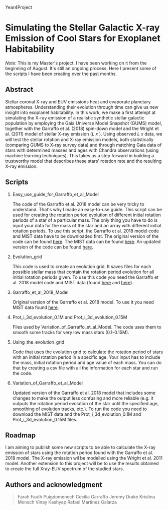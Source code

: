 Year4Project

# Simulating the Stellar Galactic X-ray Emission of Cool Stars for Exoplanet Habitability

*Note*: This is my Master's project. I have been working on it from the beginning of August. It's still an ongoing process. Here I present some of the scripts I have been creating over the past months.

## Abstract

Stellar coronal X-ray and EUV emissions heat and evaporate planetary atmospheres. Understanding their evolution through
time can give us new insight into exoplanet habitability. In this work, we make a first attempt at simulating the X-ray emission of
a realistic synthetic stellar galactic population by employing the Gaia Universe Model Snapshot (GUMS) model, together with
the Garraffo et al. (2018) spin-down model and the Wright et al. (2011) model of stellar X-ray emission (𝐿 𝑥 ). Using observed
𝐿 𝑥 data, we will test the stellar rotation and X-ray emission models, both statistically (comparing GUMS to X-ray survey data)
and through matching Gaia data of stars with determined masses and ages with Chandra observations (using machine learning
techniques). This takes us a step forward in building a trustworthy model that describes these stars’ rotation rate and the resulting
X-ray emission.

## Scripts

1. Easy_use_guide_for_Garraffo_et_al_Model
    
   The code of the Garraffo et al. 2018 model can be very tricky to understand. That's why I made an easy-to-use guide. This script can be used for creating the rotation period evolution of different initial rotation periods of a star of a particular mass. The only thing you have to do is input your data for the mass of the star and an array with different initial rotation periods. To use this script, the Garraffo et al. 2018 model code and MIST data have to be downloaded first. The original version of the code can be found [here](https://github.com/FarahFauth31/Year4Project/blob/main/Garraffo_et_al_2018_Model). The MIST data can be found [here](https://github.com/cgarraffo/Spin-down-model/tree/master/Mist_data). An updated version of the code can be found [here](https://github.com/FarahFauth31/Year4Project/blob/main/Variation_of_Garraffo_et_al_Model).
    
2. Evolution_grid

   This code is used to create an evolution grid. It saves files for each possible stellar mass that contain the rotation period evolution for all initial rotation periods given. To use this code you need the Garraffo et al. 2018 model code and MIST data (found [here](https://github.com/FarahFauth31/Year4Project/blob/main/Garraffo_et_al_2018_Model) and [here](https://github.com/cgarraffo/Spin-down-model/tree/master/Mist_data)).
   
3. Garraffo_et_al_2018_Model

   Original version of the Garraffo et al. 2018 model. To use it you need MIST data found [here](https://github.com/cgarraffo/Spin-down-model/tree/master/Mist_data).
   
4. Prot_i_3d_evolution_0.1M and Prot_i_3d_evolution_0.15M

   Files used by Variation_of_Garraffo_et_al_Model. The code uses them to smooth some tracks for very low mass stars (0.1-0.15M).
   
5. Using_the_evolution_grid

   Code that uses the evolution grid to calculate the rotation period of stars with an initial rotation period in a specific age. Your input has to include the mass, initial rotation period and age value of each mass. You can do that by creating a csv file with all the information for each star and run the code.
   
6. Variation_of_Garraffo_et_al_Model

   Updated version of the Garraffo et al. 2018 model that includes some changes to make the output less confusing and more reliable (e.g. it outputs the rotation period evolution of the star until the specified age, smoothing of evolution tracks, etc.). To run the code you need to download the MIST data and the Prot_i_3d_evolution_0.1M and Prot_i_3d_evolution_0.15M files.
   
## Roadmap

I am aiming to publish some new scripts to be able to calculate the X-ray emission of stars using the rotation period found with the Garraffo et al. 2018 model. The X-ray emission wil be modelled using the Wright et al. 2011 model. Another extension to this project will be to use the results obtained to create the full Xray-EUV spectrum of the studied stars.

## Authors and acknowledgment

>Farah Fauth Puigdomenech
>Cecilia Garraffo
>Jeremy Drake
>Kristina Monsch
>Vinay Kashyap
>Rafael Martinez Galarza


